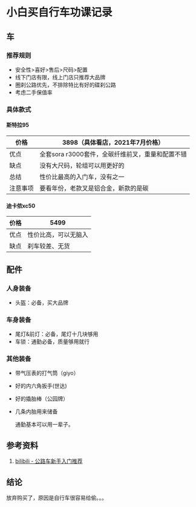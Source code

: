 # 小白买自行车功课记录

## 车

### 推荐规则

- 安全性>喜好>售后>尺码>配置
- 线下门店有限，线上门店只推荐大品牌
- 圈刹公路优先，不排除特比有好的碟刹公路
- 考虑二手保值率

### 具体款式

#### 斯特拉95

| 价格     | 3898（具体看店，2021年7月价格）                  |
| -------- | ------------------------------------------------ |
| 优点     | 全套sora r3000套件，全碳纤维前叉，重量和配置不错 |
| 缺点     | 没有大尺码，轮组可以用更好的                     |
| 总结     | 性价比最高的入门车，没有之一                     |
| 注意事项 | 要看年份，老款叉是铝合金，新款的是碳             |

#### 迪卡侬xc50

| 价格 | 5499                 |
| ---- | -------------------- |
| 优点 | 性价比高，可以无脑入 |
| 缺点 | 刹车较差、无货       |

## 配件

### 人身装备

- 头盔：必备，买大品牌

### 车身装备

- 尾灯&前灯：必备，尾灯十几块够用
- 车锁：通勤必备，质量够用就行

### 其他装备

- 带气压表的打气筒（giyo）

- 好的内六角扳手(世达)

- 好的撬胎棒（公园牌）

- 几条内胎用来储备

  通勤基本可以用一辈子。

## 参考资料

1. [bilibili - 公路车新手入门推荐](https://www.bilibili.com/video/BV1Ly4y1T7EZ/)

## 结论

放弃购买了，原因是自行车很容易给偷。。。
